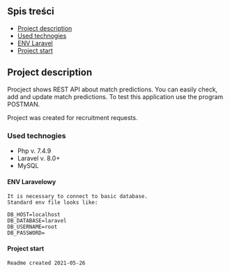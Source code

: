 ## Spis treści
* [Project description](#project-description)
* [Used technogies](#used-technologies)
* [ENV Laravel](#env-laravel)
* [Project start](#project-start)

## Project description
Procject shows REST API about match predictions. You can easily check, add and update match predictions. 
To test this application use the program POSTMAN.

Project was created for recruitment requests.

### Used technogies 

- Php v. 7.4.9
- Laravel v. 8.0+
- MySQL

#### ENV Laravelowy
    It is necessary to connect to basic database.
    Standard env file looks like:
   
    DB_HOST=localhost
    DB_DATABASE=laravel
    DB_USERNAME=root
    DB_PASSWORD=
    
#### Project start





    Readme created 2021-05-26
